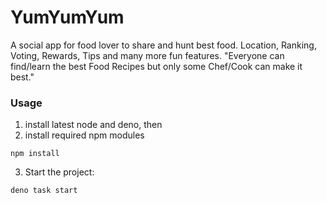 # YumYumYum

A social app for food lover to share and hunt best food.  Location, Ranking, Voting, Rewards, Tips and many more fun features.
"Everyone can find/learn the best Food Recipes but only some Chef/Cook can make it best."

### Usage

1. install latest node and deno, then
2. install required npm modules

```
npm install
```

3. Start the project:

```
deno task start
```
